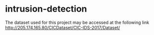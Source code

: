 # intrusion-detection
The dataset used for this project may be accessed at the following link
http://205.174.165.80/CICDataset/CIC-IDS-2017/Dataset/
